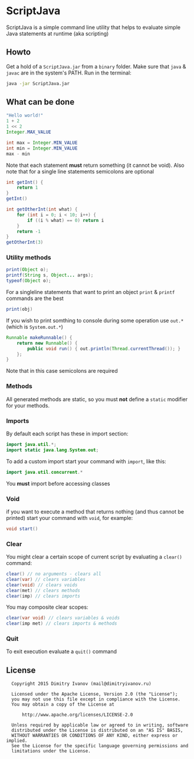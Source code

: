 # ScriptJava
ScriptJava is a simple command line utility that helps to evaluate simple Java statements at runtime (aka scripting)

## Howto
Get a hold of a `ScriptJava.jar` from a `binary` folder. Make sure that `java` & `javac` are in the system's PATH. Run in the terminal:
```bash
java -jar ScriptJava.jar
```

## What can be done
```java
"Hello world!"
1 + 2
1 << 2
Integer.MAX_VALUE
```

```java
int max = Integer.MIN_VALUE
int min = Integer.MIN_VALUE
max - min
```
Note that each statement **must** return something (it cannot be void). Also note that for a single line statements semicolons are optional

```java
int getInt() {
	return 1
}
getInt()
```

```java
int getOtherInt(int what) {
	for (int i = 0; i < 10; i++) {
    	if ((i % what) == 0) return i
    }
    return -1
}
getOtherInt(3)
```

### Utility methods

```java
print(Object o);
printf(String s, Object... args);
typeof(Object o);
```

For a singleline statements that want to print an object `print` & `printf` commands are the best
```java
print(obj)
```

If you wish to print somthing to console during some operation use `out.*` (which is `System.out.*`)
```java
Runnable makeRunnable() {
	return new Runnable() {
    	public void run() { out.println(Thread.currentThread()); }
    };
}
```
Note that in this case semicolons are required

### Methods
All generated methods are static, so you must **not** define a `static` modifier for your methods.

### Imports
By default each script has these in import section:
```java
import java.util.*;
import static java.lang.System.out;
```
To add a custom import start your command with `import`, like this:
```java
import java.util.concurrent.*
```
You **must** import before accessing classes


### Void
if you want to execute a method that returns nothing (and thus cannot be printed) start your command with `void`, for example:
```java
void start()
```

### Clear
You might clear a certain scope of current script by evaluating a `clear()` command:
```java
clear() // no arguments - clears all
clear(var) // clears variables
clear(void) // clears voids
clear(met) // clears methods
clear(imp) // clears imports
```
You may composite clear scopes:
```java
clear(var void) // clears variables & voids
clear(imp met) // clears imports & methods
```

### Quit
To exit execution evaluate a `quit()` command

## License

```
  Copyright 2015 Dimitry Ivanov (mail@dimitryivanov.ru)

  Licensed under the Apache License, Version 2.0 (the "License");
  you may not use this file except in compliance with the License.
  You may obtain a copy of the License at

      http://www.apache.org/licenses/LICENSE-2.0

  Unless required by applicable law or agreed to in writing, software
  distributed under the License is distributed on an "AS IS" BASIS,
  WITHOUT WARRANTIES OR CONDITIONS OF ANY KIND, either express or implied.
  See the License for the specific language governing permissions and
  limitations under the License.
```